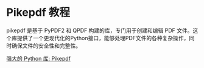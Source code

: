 # Pikepdf 教程

<show-structure depth="3"/>

pikepdf 是基于 PyPDF2 和 QPDF 构建的库，专门用于创建和编辑 PDF 文件。这个库提供了一个更现代化的Python接口，能够处理PDF文件的各种复杂操作，同时确保文件的安全性和完整性。

<seealso>
<category ref="ref_docs">
    <a href="https://mp.weixin.qq.com/s/ctMeKUd0qF0mOTCgmp9gbQ">强大的 Python 库: Pikepdf</a>
</category>
<category ref="ref_github">
</category>
<category ref="ref_issues">
</category>
<category ref="ref_hf">
</category>
<category ref="ref_ms">
</category>
</seealso>
